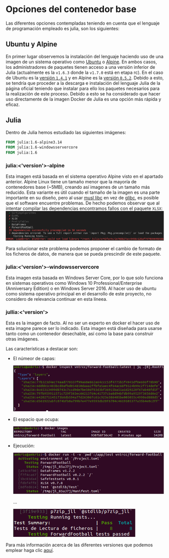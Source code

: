# Opciones del contenedor base

Las diferentes opciones contempladas teniendo en cuenta que el lenguaje de programación empleado es julia, son los siguientes:

## Ubuntu y Alpine

En primer lugar observemos la instalación del lenguaje haciendo uso de una imagen de un sistema operativo como [Ubuntu](https://hub.docker.com/_/ubuntu) o [Alpine](https://hub.docker.com/_/alpine). En ambos casos, los administradores de paquetes tienen acceso a una versión inferior de Julia (actualmente es la `v1.6.3` donde la `v1.7.0` está en etapa rc). En el caso de Ubuntu es la [versión `1.4.1`](https://www.ubuntuupdates.org/package/core/focal/universe/base/julia) y en Alpine es la [versión `0.5.2`](https://pkgs.alpinelinux.org/package/v3.6/community/x86_64/julia). Debido a esto, se tendría que proceder a la descarga e instalación del lenguaje Julia de la página oficial teniendo que instalar para ello los paquetes necesarios para la realización de este proceso. Debido a esto se ha considerado que hacer uso directamente de la imagen Docker de Julia es una opción más rápida y eficaz.

## Julia

Dentro de Julia hemos estudiado las siguientes imágenes:

```Dockerfile
FROM julia:1.6-alpine3.14
FROM julia:1.6-windowsservercore
FROM julia:1.6
```

### julia:<'version'>-alpine
Esta imagen está basada en el sistema operativo Alpine visto en el apartado anterior. Alpine Linux tiene un tamaño menor que la mayoría de contenedores base (~5MB), creando así imagenes de un tamaño más reducido. Esta variante es útil cuando el tamaño de la imagen es una parte importante en su diseño, pero al usar [musl libc](https://musl.libc.org/) en vez de [glibc](https://es.wikipedia.org/wiki/Glibc), es posible que el software encuentre problemas. De hecho podemos observar que al intentar compilar las dependencias encontramos fallos con el paquete `XLSX`:
![Error XLSX](../Imagenes/error-XLSX.png)

Para solucionar este problema podemos proponer el cambio de formato de los ficheros de datos, de manera que se pueda prescindir de este paquete.

### julia:<'version'>-windowsservercore
Esta imagen esta basada en Windows Server Core, por lo que solo funciona en sistemas operativos como Windows 10 Professional/Enterprise (Anniversary Edition) o en Windows Server 2016. Al hacer uso de ubuntu como sistema operativo principal en el desarrollo de este proyecto, no considero de relevancia continuar en esta líneea.

### jullia:<'version'>
Esta es la imagen de facto. Al no ser un experto en docker el hacer uso de esta imagne parece ser lo indicado. Esta imagen está diseñada para usarse tanto como un contenedor desechable, así como la base para construir otras imágenes.

Las características a destacar son:

* El númeor de capas:

    ![Capas del contenedor](../Imagenes/layers-container.png)

* El espacio que ocupa:

    ![Tamaño del contenedor](../Imagenes/size-container.png)

* Ejecución:

    ![Ejecución del contenedor](../Imagenes/run-container.png)

    ...

    ![Ejecución del contenedor](../Imagenes/run2-container.png)

Para más información acerca de las diferentes versiones que podemos emplear haga clic [aquí](https://hub.docker.com/_/julia).
